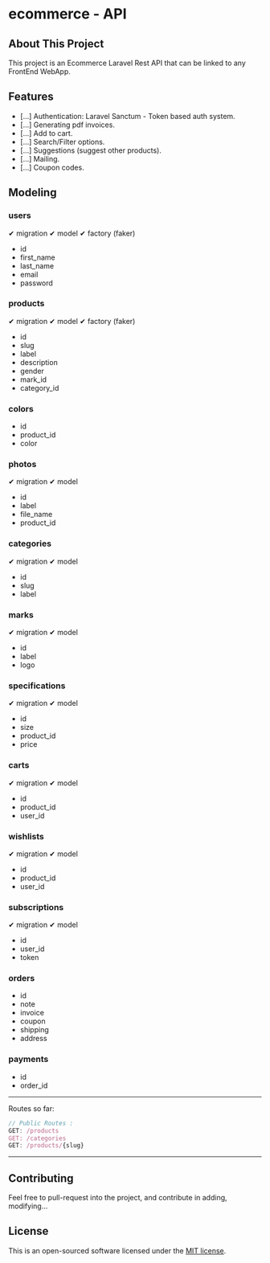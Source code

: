 # ecommerce - API

## About This Project

This project is an Ecommerce Laravel Rest API that can be linked to any FrontEnd WebApp.
## Features

- [...] Authentication: Laravel Sanctum - Token based auth system.
- [...] Generating pdf invoices.
- [...] Add to cart.
- [...] Search/Filter options.
- [...] Suggestions (suggest other products).
- [...] Mailing.
- [...] Coupon codes.

## Modeling

### users
✔ migration
✔ model
✔ factory (faker)
- id
- first_name
- last_name
- email
- password
  
### products 
✔ migration
✔ model
✔ factory (faker)
- id
- slug
- label
- description
- gender
- mark_id
- category_id

### colors
- id
- product_id
- color

### photos
✔ migration
✔ model
- id
- label
- file_name
- product_id

### categories
✔ migration
✔ model
- id 
- slug
- label

### marks 
✔ migration
✔ model
- id 
- label
- logo
### specifications 
✔ migration
✔ model
- id
- size
- product_id
- price

### carts 
✔ migration
✔ model
- id
- product_id
- user_id
### wishlists
✔ migration
✔ model
- id
- product_id
- user_id 
### subscriptions 
✔ migration
✔ model
- id
- user_id
- token 
### orders
- id
- note
- invoice
- coupon
- shipping
- address
### payments 
- id
- order_id
  
---------------------------------------------
Routes so far:
```javascript
// Public Routes :
GET: /products
GET: /categories
GET: /products/{slug}
```
---------------------------------------------
## Contributing

Feel free to pull-request into the project, and contribute in adding, modifying...


## License

This is an open-sourced software licensed under the [MIT license](https://opensource.org/licenses/MIT).
